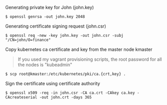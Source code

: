 Generating private key for John (john.key)
```
$ openssl genrsa -out john.key 2048
```

Generating certificate signing request (john.csr)
```
$ openssl req -new -key john.key -out john.csr -subj "/CN=john/O=finance"
```

Copy kubernetes ca certificate and key from the master node kmaster
>If you used my vagrant provisioning scripts, the root password for all the nodes is "kubeadmin"
```
$ scp root@kmaster:/etc/kubernetes/pki/ca.{crt,key} .
```

Sign the certificate using certificate authority
```
$ openssl x509 -req -in john.csr -CA ca.crt -CAkey ca.key -CAcreateserial -out john.crt -days 365
```
